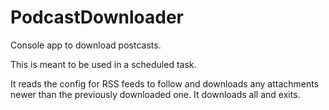 # PodcastDownloader
Console app to download postcasts.

This is meant to be used in a scheduled task.

It reads the config for RSS feeds to follow and downloads any attachments newer than the previously downloaded one. 
It downloads all and exits.
